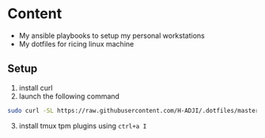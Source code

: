 # Content

- My ansible playbooks to setup my personal workstations
- My dotfiles for ricing linux machine

## Setup

1. install curl
2. launch the following command

```sh
sudo curl -SL https://raw.githubusercontent.com/H-ADJI/.dotfiles/master/install.sh | sh
```

3. install tmux tpm plugins using `ctrl+a I`
